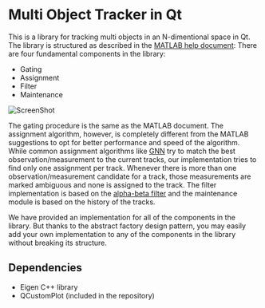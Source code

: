 # Multi Object Tracker in Qt
This is a library for tracking multi objects in an N-dimentional space in Qt. The library is structured as described in the [MATLAB help document](https://www.mathworks.com/help/fusion/ug/introduction-to-multiple-target-tracking.html "MATLAB help document"): There are four fundamental components in the library:
- Gating
- Assignment
- Filter
- Maintenance

![ScreenShot](https://github.com/alihares99/Multiple-Object-Tracker/assets/46823801/5dded432-f5cb-4ecf-99fa-8b77d07bb04c)

The gating procedure is the same as the MATLAB document. The assignment algorithm, however, is completely different from the MATLAB suggestions to opt for better performance and speed of the algorithm. While common assignment algorithms like [GNN](https://www.mathworks.com/help/fusion/ref/trackergnn-system-object.html) try to match the best observation/measurement to the current tracks, our implementation tries to find only one assignment per track. Whenever there is more than one observation/measurement candidate for a track, those measurements are marked ambiguous and none is assigned to the track. The filter implementation is based on the [alpha-beta filter](https://en.wikipedia.org/wiki/Alpha_beta_filter) and the maintenance module is based on the history of the tracks.

We have provided an implementation for all of the components in the library. But thanks to the abstract factory design pattern, you may easily add your own implementation to any of the components in the library without breaking its structure.

## Dependencies
- Eigen C++ library
- QCustomPlot (included in the repository)
